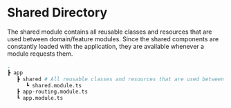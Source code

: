 # Shared Directory

The shared module contains all reusable classes and resources that are used between domain/feature modules. Since the shared components are constantly loaded with the application, they are available whenever a module requests them.

```bash
.
┣ app 
   ┣ shared # All reusable classes and resources that are used between domain/feature modules should be added here
      ┗ shared.module.ts
   ┣ app-routing.module.ts
   ┗ app.module.ts
```
